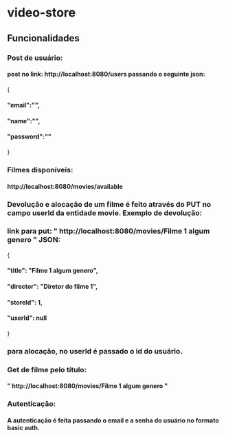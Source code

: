 # video-store

## Funcionalidades

### Post de usuário:
#### post no link: http://localhost:8080/users passando o seguinte json:
{
####	"email":"",
####	"name":"",
####	"password":""
}

### Filmes disponíveis: 
#### http://localhost:8080/movies/available

### Devolução e alocação de um filme é feito através do PUT no campo userId da entidade movie. Exemplo de devolução:
### link para put: " http://localhost:8080/movies/Filme 1 algum genero "  JSON:
{
####    "title": "Filme 1 algum genero",
####    "director": "Diretor do filme 1",
####    "storeId": 1,
####    "userId": null
}
### para alocação, no userId é passado o id do usuário.


### Get de filme pelo título:
#### " http://localhost:8080/movies/Filme 1 algum genero "

### Autenticação:
#### A autenticação é feita passando o email e a senha do usuário no formato basic auth.
